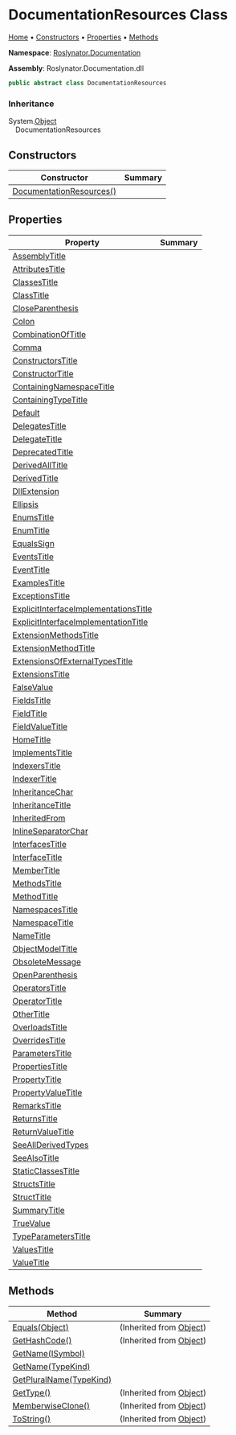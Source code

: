 <a name="_top"></a>

# DocumentationResources Class

[Home](../../../README.md#_top) &#x2022; [Constructors](#constructors) &#x2022; [Properties](#properties) &#x2022; [Methods](#methods)

**Namespace**: [Roslynator.Documentation](../README.md#_top)

**Assembly**: Roslynator\.Documentation\.dll

```csharp
public abstract class DocumentationResources
```

### Inheritance

System\.[Object](https://docs.microsoft.com/en-us/dotnet/api/system.object)\
&emsp;DocumentationResources

## Constructors

| Constructor | Summary |
| ----------- | ------- |
| [DocumentationResources()](-ctor/README.md#_top) | |

## Properties

| Property | Summary |
| -------- | ------- |
| [AssemblyTitle](AssemblyTitle/README.md#_top) | |
| [AttributesTitle](AttributesTitle/README.md#_top) | |
| [ClassesTitle](ClassesTitle/README.md#_top) | |
| [ClassTitle](ClassTitle/README.md#_top) | |
| [CloseParenthesis](CloseParenthesis/README.md#_top) | |
| [Colon](Colon/README.md#_top) | |
| [CombinationOfTitle](CombinationOfTitle/README.md#_top) | |
| [Comma](Comma/README.md#_top) | |
| [ConstructorsTitle](ConstructorsTitle/README.md#_top) | |
| [ConstructorTitle](ConstructorTitle/README.md#_top) | |
| [ContainingNamespaceTitle](ContainingNamespaceTitle/README.md#_top) | |
| [ContainingTypeTitle](ContainingTypeTitle/README.md#_top) | |
| [Default](Default/README.md#_top) | |
| [DelegatesTitle](DelegatesTitle/README.md#_top) | |
| [DelegateTitle](DelegateTitle/README.md#_top) | |
| [DeprecatedTitle](DeprecatedTitle/README.md#_top) | |
| [DerivedAllTitle](DerivedAllTitle/README.md#_top) | |
| [DerivedTitle](DerivedTitle/README.md#_top) | |
| [DllExtension](DllExtension/README.md#_top) | |
| [Ellipsis](Ellipsis/README.md#_top) | |
| [EnumsTitle](EnumsTitle/README.md#_top) | |
| [EnumTitle](EnumTitle/README.md#_top) | |
| [EqualsSign](EqualsSign/README.md#_top) | |
| [EventsTitle](EventsTitle/README.md#_top) | |
| [EventTitle](EventTitle/README.md#_top) | |
| [ExamplesTitle](ExamplesTitle/README.md#_top) | |
| [ExceptionsTitle](ExceptionsTitle/README.md#_top) | |
| [ExplicitInterfaceImplementationsTitle](ExplicitInterfaceImplementationsTitle/README.md#_top) | |
| [ExplicitInterfaceImplementationTitle](ExplicitInterfaceImplementationTitle/README.md#_top) | |
| [ExtensionMethodsTitle](ExtensionMethodsTitle/README.md#_top) | |
| [ExtensionMethodTitle](ExtensionMethodTitle/README.md#_top) | |
| [ExtensionsOfExternalTypesTitle](ExtensionsOfExternalTypesTitle/README.md#_top) | |
| [ExtensionsTitle](ExtensionsTitle/README.md#_top) | |
| [FalseValue](FalseValue/README.md#_top) | |
| [FieldsTitle](FieldsTitle/README.md#_top) | |
| [FieldTitle](FieldTitle/README.md#_top) | |
| [FieldValueTitle](FieldValueTitle/README.md#_top) | |
| [HomeTitle](HomeTitle/README.md#_top) | |
| [ImplementsTitle](ImplementsTitle/README.md#_top) | |
| [IndexersTitle](IndexersTitle/README.md#_top) | |
| [IndexerTitle](IndexerTitle/README.md#_top) | |
| [InheritanceChar](InheritanceChar/README.md#_top) | |
| [InheritanceTitle](InheritanceTitle/README.md#_top) | |
| [InheritedFrom](InheritedFrom/README.md#_top) | |
| [InlineSeparatorChar](InlineSeparatorChar/README.md#_top) | |
| [InterfacesTitle](InterfacesTitle/README.md#_top) | |
| [InterfaceTitle](InterfaceTitle/README.md#_top) | |
| [MemberTitle](MemberTitle/README.md#_top) | |
| [MethodsTitle](MethodsTitle/README.md#_top) | |
| [MethodTitle](MethodTitle/README.md#_top) | |
| [NamespacesTitle](NamespacesTitle/README.md#_top) | |
| [NamespaceTitle](NamespaceTitle/README.md#_top) | |
| [NameTitle](NameTitle/README.md#_top) | |
| [ObjectModelTitle](ObjectModelTitle/README.md#_top) | |
| [ObsoleteMessage](ObsoleteMessage/README.md#_top) | |
| [OpenParenthesis](OpenParenthesis/README.md#_top) | |
| [OperatorsTitle](OperatorsTitle/README.md#_top) | |
| [OperatorTitle](OperatorTitle/README.md#_top) | |
| [OtherTitle](OtherTitle/README.md#_top) | |
| [OverloadsTitle](OverloadsTitle/README.md#_top) | |
| [OverridesTitle](OverridesTitle/README.md#_top) | |
| [ParametersTitle](ParametersTitle/README.md#_top) | |
| [PropertiesTitle](PropertiesTitle/README.md#_top) | |
| [PropertyTitle](PropertyTitle/README.md#_top) | |
| [PropertyValueTitle](PropertyValueTitle/README.md#_top) | |
| [RemarksTitle](RemarksTitle/README.md#_top) | |
| [ReturnsTitle](ReturnsTitle/README.md#_top) | |
| [ReturnValueTitle](ReturnValueTitle/README.md#_top) | |
| [SeeAllDerivedTypes](SeeAllDerivedTypes/README.md#_top) | |
| [SeeAlsoTitle](SeeAlsoTitle/README.md#_top) | |
| [StaticClassesTitle](StaticClassesTitle/README.md#_top) | |
| [StructsTitle](StructsTitle/README.md#_top) | |
| [StructTitle](StructTitle/README.md#_top) | |
| [SummaryTitle](SummaryTitle/README.md#_top) | |
| [TrueValue](TrueValue/README.md#_top) | |
| [TypeParametersTitle](TypeParametersTitle/README.md#_top) | |
| [ValuesTitle](ValuesTitle/README.md#_top) | |
| [ValueTitle](ValueTitle/README.md#_top) | |

## Methods

| Method | Summary |
| ------ | ------- |
| [Equals(Object)](https://docs.microsoft.com/en-us/dotnet/api/system.object.equals) |  \(Inherited from [Object](https://docs.microsoft.com/en-us/dotnet/api/system.object)\) |
| [GetHashCode()](https://docs.microsoft.com/en-us/dotnet/api/system.object.gethashcode) |  \(Inherited from [Object](https://docs.microsoft.com/en-us/dotnet/api/system.object)\) |
| [GetName(ISymbol)](GetName/README.md#Roslynator_Documentation_DocumentationResources_GetName_Microsoft_CodeAnalysis_ISymbol_) | |
| [GetName(TypeKind)](GetName/README.md#Roslynator_Documentation_DocumentationResources_GetName_Microsoft_CodeAnalysis_TypeKind_) | |
| [GetPluralName(TypeKind)](GetPluralName/README.md#_top) | |
| [GetType()](https://docs.microsoft.com/en-us/dotnet/api/system.object.gettype) |  \(Inherited from [Object](https://docs.microsoft.com/en-us/dotnet/api/system.object)\) |
| [MemberwiseClone()](https://docs.microsoft.com/en-us/dotnet/api/system.object.memberwiseclone) |  \(Inherited from [Object](https://docs.microsoft.com/en-us/dotnet/api/system.object)\) |
| [ToString()](https://docs.microsoft.com/en-us/dotnet/api/system.object.tostring) |  \(Inherited from [Object](https://docs.microsoft.com/en-us/dotnet/api/system.object)\) |

